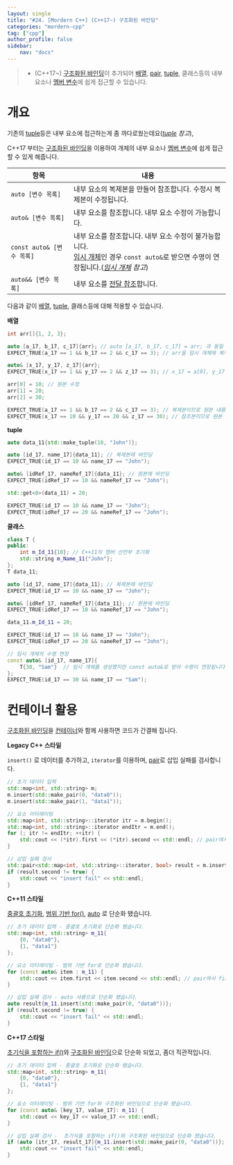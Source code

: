 ```yaml
---
layout: single
title: "#24. [Mordern C++] (C++17~) 구조화된 바인딩"
categories: "mordern-cpp"
tag: ["cpp"]
author_profile: false
sidebar: 
    nav: "docs"
---
```


> * (C++17~) [구조화된 바인딩](https://tango1202.github.io/mordern-cpp/mordern-cpp-structured-binding/)이 추가되어 [배열](https://tango1202.github.io/legacy-cpp-guide/legacy-cpp-guide-array/), [pair](https://tango1202.github.io/legacy-cpp-stl/legacy-cpp-stl-pair/), [tuple](https://tango1202.github.io/mordern-cpp-stl/mordern-cpp-stl-tuple/), 클래스등의 내부 요소나 [멤버 변수](https://tango1202.github.io/legacy-cpp-oop/legacy-cpp-oop-member-variable/)에 쉽게 접근할 수 있습니다.

# 개요

기존의 [tuple](https://tango1202.github.io/mordern-cpp-stl/mordern-cpp-stl-tuple/)등은 내부 요소에 접근하는게 좀 까다로웠는데요(*[tuple](https://tango1202.github.io/mordern-cpp-stl/mordern-cpp-stl-tuple/) 참고*), 

C++17 부터는 [구조화된 바인딩](https://tango1202.github.io/mordern-cpp/mordern-cpp-structured-binding/)을 이용하여 개체의 내부 요소나 [멤버 변수](https://tango1202.github.io/legacy-cpp-oop/legacy-cpp-oop-member-variable/)에 쉽게 접근할 수 있게 해줍니다.

|항목|내용|
|--|--|
|`auto [변수 목록]`|내부 요소의 복제본을 만들어 참조합니다. 수정시 복제본이 수정됩니다.|
|`auto& [변수 목록]`|내부 요소를 참조합니다. 내부 요소 수정이 가능합니다.|
|`const auto& [변수 목록]`|내부 요소를 참조합니다. 내부 요소 수정이 불가능합니다.<br/>[임시 개체](https://tango1202.github.io/legacy-cpp-guide/legacy-cpp-guide-static-extern-lifetime/#%EC%9E%84%EC%8B%9C-%EA%B0%9C%EC%B2%B4)인 경우 `const auto&`로 받으면 수명이 연장됩니다.(*[임시 개체](https://tango1202.github.io/legacy-cpp-guide/legacy-cpp-guide-static-extern-lifetime/#%EC%9E%84%EC%8B%9C-%EA%B0%9C%EC%B2%B4) 참고*)|
|`auto&& [변수 목록]`|내부 요소를 [전달 참조](https://tango1202.github.io/mordern-cpp/mordern-cpp-forwarding-reference/#%EC%A0%84%EB%8B%AC-%EC%B0%B8%EC%A1%B0)합니다.|

다음과 같이 [배열](https://tango1202.github.io/legacy-cpp-guide/legacy-cpp-guide-array/), [tuple](https://tango1202.github.io/mordern-cpp-stl/mordern-cpp-stl-tuple/), 클래스등에 대해 적용할 수 있습니다. 

**배열**

```cpp
int arr[]{1, 2, 3};

auto [a_17, b_17, c_17]{arr}; // auto [a_17, b_17, c_17] = arr; 과 동일
EXPECT_TRUE(a_17 == 1 && b_17 == 2 && c_17 == 3); // arr을 임시 개체에 복제하고, 복제본에 a_17 = temp[0], b_17 = temp[1], c_17 = temp[2] 바인딩

auto& [x_17, y_17, z_17]{arr};
EXPECT_TRUE(x_17 == 1 && y_17 == 2 && z_17 == 3); // x_17 = a[0], y_17 = a[1], z_17 = a[2] 에 바인딩

arr[0] = 10; // 원본 수정
arr[1] = 20;
arr[2] = 30;

EXPECT_TRUE(a_17 == 1 && b_17 == 2 && c_17 == 3); // 복제본이므로 원본 내용이 반영되지 않습니다.
EXPECT_TRUE(x_17 == 10 && y_17 == 20 && z_17 == 30); // 참조본이므로 원본 수정시 값이 동기화 됩니다.
```

**tuple**

```cpp
auto data_11{std::make_tuple(10, "John")};

auto [id_17, name_17]{data_11}; // 복제본에 바인딩
EXPECT_TRUE(id_17 == 10 && name_17 == "John");

auto& [idRef_17, nameRef_17]{data_11}; // 원본에 바인딩
EXPECT_TRUE(idRef_17 == 10 && nameRef_17 == "John");

std::get<0>(data_11) = 20;

EXPECT_TRUE(id_17 == 10 && name_17 == "John");
EXPECT_TRUE(idRef_17 == 20 && nameRef_17 == "John");
```

**클래스**

```cpp
class T {
public:
    int m_Id_11{10}; // C++11의 멤버 선언부 초기화
    std::string m_Name_11{"John"};    
};
T data_11;

auto [id_17, name_17]{data_11}; // 복제본에 바인딩
EXPECT_TRUE(id_17 == 10 && name_17 == "John");

auto& [idRef_17, nameRef_17]{data_11}; // 원본에 바인딩
EXPECT_TRUE(idRef_17 == 10 && nameRef_17 == "John");

data_11.m_Id_11 = 20;

EXPECT_TRUE(id_17 == 10 && name_17 == "John");
EXPECT_TRUE(idRef_17 == 20 && nameRef_17 == "John");

// 임시 개체의 수명 연장
const auto& [id_17, name_17]{
    T{30, "Sam"}  // 임시 개체를 생성했지만 const auto&로 받아 수명이 연장됩니다.
};
EXPECT_TRUE(id_17 == 30 && name_17 == "Sam");
```

# 컨테이너 활용

[구조화된 바인딩](https://tango1202.github.io/mordern-cpp/mordern-cpp-structured-binding/)을 [컨테이너](https://tango1202.github.io/mordern-cpp-stl/mordern-cpp-stl-container/)와 함께 사용하면 코드가 간결해 집니다.

**Legacy C++ 스타일**

`insert()` 로 데이터를 추가하고, `iterator`를 이용하며, [pair](https://tango1202.github.io/legacy-cpp-stl/legacy-cpp-stl-pair/)로 삽입 실패를 검사합니다.

```cpp
// 초기 데이터 입력
std::map<int, std::string> m;
m.insert(std::make_pair(0, "data0"));
m.insert(std::make_pair(1, "data1"));

// 요소 이터레이팅
std::map<int, std::string>::iterator itr = m.begin();
std::map<int, std::string>::iterator endItr = m.end();
for (; itr != endItr; ++itr) {
    std::cout << (*itr).first << (*itr).second << std::endl; // pair여서 first, second로 접근
}

// 삽입 실패 검사
std::pair<std::map<int, std::string>::iterator, bool> result = m.insert(std::make_pair(0, "data0"));
if (result.second != true) {
    std::cout << "insert fail" << std::endl;
} 
```

**C++11 스타일**

[중괄호 초기화](https://tango1202.github.io/mordern-cpp/mordern-cpp-initialization/#%EC%A4%91%EA%B4%84%ED%98%B8-%EC%B4%88%EA%B8%B0%ED%99%94), 
[범위 기반 for()](https://tango1202.github.io/mordern-cpp/mordern-cpp-statements/#%EB%B2%94%EC%9C%84-%EA%B8%B0%EB%B0%98-for), [auto](https://tango1202.github.io/mordern-cpp/mordern-cpp-auto-decltype/#auto) 로 단순화 됐습니다.
```cpp
// 초기 데이터 입력 - 중괄호 초기화로 단순화 됐습니다.
std::map<int, std::string> m_11{
    {0, "data0"}, 
    {1, "data1"}
}; 

// 요소 이터레이팅 - 범위 기반 for로 단순화 됐습니다.
for (const auto& item : m_11) {
    std::cout << item.first << item.second << std::endl; // pair여서 first, second로 접근
}

// 삽입 실패 검사 - auto 사용으로 단순화 됐습니다.
auto result{m_11.insert(std::make_pair(0, "data0"))};
if (result.second != true) {
    std::cout << "insert fail" << std::endl;
} 
```

**C++17 스타일**

[초기식을 포함하는 if()](https://tango1202.github.io/mordern-cpp/mordern-cpp-statements/#c17-%EC%B4%88%EA%B8%B0%EC%8B%9D%EC%9D%84-%ED%8F%AC%ED%95%A8%ED%95%98%EB%8A%94-if-switch)와 [구조화된 바인딩](https://tango1202.github.io/mordern-cpp/mordern-cpp-structured-binding/)으로 단순화 되었고, 좀더 직관적입니다.

```cpp
// 초기 데이터 입력 - 중괄호 초기화로 단순화 됐습니다.
std::map<int, std::string> m_11{
    {0, "data0"}, 
    {1, "data1"}
}; 

// 요소 이터레이팅 - 범위 기반 for와 구조화된 바인딩으로 단순화 됐습니다.
for (const auto& [key_17, value_17]: m_11) {
    std::cout << key_17 << value_17 << std::endl; 
}

// 삽입 실패 검사 -  초기식을 포함하는 if()와 구조화된 바인딩으로 단순화 됐습니다.
if (auto [itr_17, result_17]{m_11.insert(std::make_pair(0, "data0"))}; result_17 != true) {
    std::cout << "insert fail" << std::endl;
} 
```
